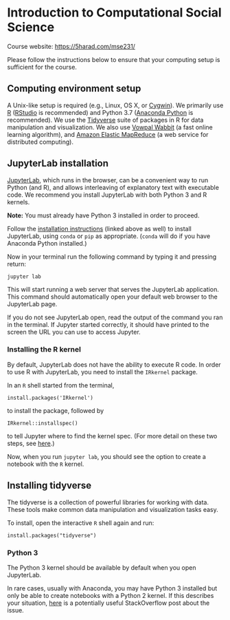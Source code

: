 # Introduction to Computational Social Science

Course website: https://5harad.com/mse231/

Please follow the instructions below to ensure that your computing setup is sufficient for the course.

## Computing environment setup

A Unix-like setup is required (e.g., Linux, OS X, or [Cygwin](https://www.cygwin.com/)). We primarily use [R](http://www.r-project.org/) ([RStudio](https://www.rstudio.com/) is recommended) and Python 3.7 ([Anaconda Python](https://www.anaconda.com/distribution/#download-section) is recommended). We use the [Tidyverse](https://www.tidyverse.org/) suite of packages in R for data manipulation and visualization. We also use [Vowpal Wabbit](https://vowpalwabbit.org/) (a fast online learning algorithm), and [Amazon Elastic MapReduce](https://aws.amazon.com/elasticmapreduce/) (a web service for distributed computing).

## JupyterLab installation

[JupyterLab](https://jupyter.org/install.html), which runs in the browser, can be a convenient way to run Python (and R), and allows interleaving of explanatory text with executable code. We recommend you install JupyterLab with both Python 3 and R kernels.

**Note:** You must already have Python 3 installed in order to proceed.

Follow the [installation instructions](https://jupyter.org/install.html) (linked above as well) to install JupyterLab, using `conda` or `pip` as appropriate. (`conda` will do if you have Anaconda Python installed.)

Now in your terminal run the following command by typing it and pressing return:
```
jupyter lab
```
This will start running a web server that serves the JupyterLab application. This command should automatically open your default web browser to the JupyterLab page.

If you do not see JupyterLab open, read the output of the command you ran in the terminal. If Jupyter started correctly, it should have printed to the screen the URL you can use to access Jupyter.

### Installing the R kernel

By default, JupyterLab does not have the ability to execute R code. In order to use R with JupyterLab, you need to install the `IRkernel` package.

In an `R` shell started from the terminal,
```
install.packages('IRkernel')
```
to install the package, followed by
```
IRkernel::installspec()
```
to tell Jupyter where to find the kernel spec. (For more detail on these two steps, see [here](https://irkernel.github.io/installation/).)

Now, when you run `jupyter lab`, you should see the option to create a notebook with the `R` kernel.

## Installing tidyverse

The tidyverse is a collection of powerful libraries for working with data. These tools make common data manipulation and visualization tasks easy.

To install, open the interactive `R` shell again and run:
```
install.packages("tidyverse")
```

### Python 3

The Python 3 kernel should be available by default when you open JupyterLab.

In rare cases, usually with Anaconda, you may have Python 3 installed but only be able to create notebooks with a Python 2 kernel. If this describes your situation, [here](https://stackoverflow.com/questions/28831854/how-do-i-add-python3-kernel-to-jupyter-ipython) is a potentially useful StackOverflow post about the issue.
